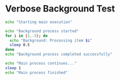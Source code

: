 # Verbose Background Test

```bash
echo "Starting main execution"
```

```bash docci-background
echo "Background process started"
for i in {1..5}; do
  echo "Background: Processing item $i"
  sleep 0.5
done
echo "Background process completed successfully"
```

```bash
echo "Main process continues..."
sleep 1
echo "Main process finished"
```